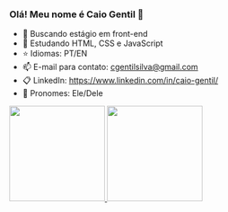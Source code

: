 ### Olá! Meu nome é Caio Gentil 👋

- 🔭 Buscando estágio em front-end
- 🌱 Estudando HTML, CSS e JavaScript
- ⭐ Idiomas: PT/EN 
- 📫 E-mail para contato: cgentilsilva@gmail.com   
- 📋 LinkedIn: https://www.linkedin.com/in/caio-gentil/ 
- 🌈 Pronomes: Ele/Dele
<div>
  <a href="https://github.com/CaioGentil">
  <img height="170em" src="https://github-readme-stats.vercel.app/api?username=caiogentil&show_icons=true&theme=radical&include_all_commits=true&count_private=true"/>
  <img height="170em" src="https://github-readme-stats.vercel.app/api/top-langs/?username=caiogentil&layout=compact&langs_count=7&theme=radical"/>
</div>

 
